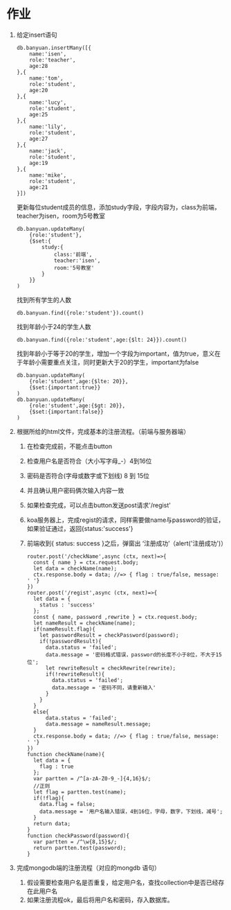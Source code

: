 # 作业

1. 给定insert语句

   ```
   db.banyuan.insertMany([{
       name:'isen',
       role:'teacher',
       age:28
   },{
       name:'tom',
       role:'student',
       age:20
   },{
       name:'lucy',
       role:'student',
       age:25
   },{
       name:'lily',
       role:'student',
       age:27
   },{
       name:'jack',
       role:'student',
       age:19
   },{
       name:'mike',
       role:'student',
       age:21
   }])
   ```

   更新每位student成员的信息，添加study字段，字段内容为，class为前端，teacher为isen，room为5号教室

   ```
   db.banyuan.updateMany(
       {role:'student'},
       {$set:{
           study:{
               class:'前端',
               teacher:'isen',
               room:'5号教室'
           }
       }}
   )
   ```

   找到所有学生的人数

   ```
   db.banyuan.find({role:'student'}).count()
   ```

   找到年龄小于24的学生人数

   ```
   db.banyuan.find({role:'student',age:{$lt: 24}}).count()
   ```

   找到年龄小于等于20的学生，增加一个字段为important，值为true，意义在于年龄小需要重点关注，同时更新大于20的学生，important为false

   ```
   db.banyuan.updateMany(
       {role:'student',age:{$lte: 20}},
       {$set:{important:true}}
   )
   db.banyuan.updateMany(
       {role:'student',age:{$gt: 20}},
       {$set:{important:false}}
   )
   ```

   

2. 根据所给的html文件，完成基本的注册流程。（前端与服务器端）

   1. 在检查完成前，不能点击button

   2. 检查用户名是否符合（大小写字母_-）4到16位

   3. 密码是否符合(字母或数字或下划线) 8 到 15位

   4. 并且确认用户密码俩次输入内容一致

   5. 如果检查完成，可以点击button发送post请求'/regist'

   6. koa服务器上，完成regist的请求，同样需要做name与password的验证，如果验证通过，返回{status:'success'}

   7. 前端收到{ status: success }之后，弹窗出 ‘注册成功’（alert('注册成功')） 

      ```
      router.post('/checkName',async (ctx, next)=>{
        const { name } = ctx.request.body;
        let data = checkName(name);
        ctx.response.body = data; //=> { flag : true/false, message: ' '}
      })
      router.post('/regist',async (ctx, next)=>{
        let data = {
          status : 'success'
        };
        const { name, password ,rewrite } = ctx.request.body;
        let nameResult = checkName(name);
        if(nameResult.flag){
          let passwordResult = checkPassword(password);
          if(!passwordResult){
            data.status = 'failed';
            data.message = '密码格式错误，password的长度不小于8位，不大于15位'; 
            let rewriteResult = checkRewrite(rewrite);
            if(!rewriteResult){
              data.status = 'failed';
              data.message = '密码不同，请重新输入'
            }
          } 
        }
        else{
            data.status = 'failed';
            data.message = nameResult.message;
        }
        ctx.response.body = data; //=> { flag : true/false, message: ' '}
      })
      function checkName(name){
        let data = {
          flag : true
        };
        var partten = /^[a-zA-Z0-9_-]{4,16}$/;
        //正则
        let flag = partten.test(name);
        if(!flag){
          data.flag = false;
          data.message = '用户名输入错误，4到16位，字母，数字，下划线，减号';
        }
        return data;
      }
      function checkPassword(password){
        var partten = /^\w{8,15}$/;
        return partten.test(password);
      }
      ```

      

3. 完成mongodb端的注册流程（对应的mongdb 语句）

   1. 假设需要检查用户名是否重复，给定用户名，查找collection中是否已经存在此用户名
   2. 如果注册流程ok，最后将用户名和密码，存入数据库。


